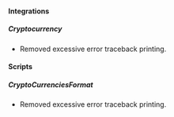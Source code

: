 
#### Integrations
##### Cryptocurrency
- Removed excessive error traceback printing.

#### Scripts
##### CryptoCurrenciesFormat
- Removed excessive error traceback printing.
